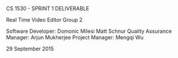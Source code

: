 CS 1530 - SPRINT 1 DELIVERABLE

Real Time Video Editor Group 2

Software Developer:
	Domonic Milesi
	Matt Schnur
Quality Assurance Manager:
	Arjun Mukherjee
Project Manager:
	Mengqi Wu

29 September 2015
